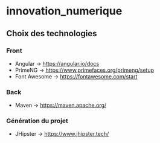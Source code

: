 # innovation_numerique

## Choix des technologies

### Front
  - Angular -> https://angular.io/docs
  - PrimeNG -> https://www.primefaces.org/primeng/setup
  - Font Awesome -> https://fontawesome.com/start

### Back
  - Maven -> https://maven.apache.org/

### Génération du projet
  - JHipster -> https://www.jhipster.tech/

